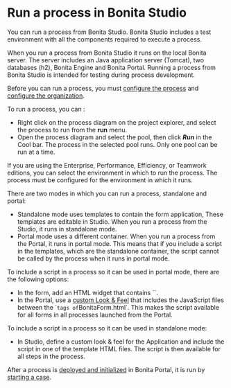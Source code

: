 # Run a process in Bonita Studio

You can run a process from Bonita Studio. Bonita Studio includes a test environment with all the components required to execute a process.

When you run a process from Bonita Studio it runs on the local Bonita server. The server includes an Java application server (Tomcat), two databases (h2), Bonita Engine and Bonita Portal. Running a process from Bonita Studio is intended for testing during process development.

Before you can run a process, you must [configure the process](configuring-a-process.md)
and [configure the organization](organization-management-in-bonita-bpm-studio.md).

To run a process, you can :

- Right click on the process diagram on the project explorer, and select the process to run from the **run** menu.
- Open the process diagram and select the pool, then click **_Run_** in the Cool bar. The process in the selected pool runs. Only one pool can be run at a time.

If you are using the Enterprise, Performance, Efficiency, or Teamwork editions, you can select the environment in which to run the process. The 
process must be configured for the environment in which it runs.

There are two modes in which you can run a process, standalone and portal:

- Standalone mode uses templates to contain the form application, These templates are editable in Studio. When you run a process from the Studio, it runs in standalone mode.
- Portal mode uses a different container. When you run a process from the Portal, it runs in portal mode.
  This means that if you include a script in the templates, which are the standalone container, the script cannot be called by the process when it runs in portal mode.

To include a script in a process so it can be used in portal mode, there are the following options:

- In the form, add an HTML widget that contains \`\`.
- In the Portal, use a [custom Look & Feel](managing-look-feel.md) that includes the JavaScript files between the \``tags of`BonitaForm.html\`. 
  This makes the script available for all forms in all processes launched from the Portal. 

To include a script in a process so it can be used in standalone mode:

- In Studio, define a custom look & feel for the Application and include the script in one of the template HTML files. The script is then available for all steps in the process.

After a process is [deployed and initialized](processes.md) in Bonita Portal, it is run by [starting a case](cases.md).
